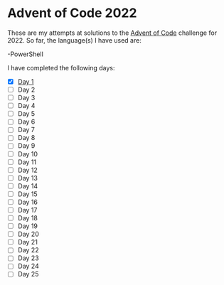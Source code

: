 # Advent of Code 2022

These are my attempts at solutions to the [Advent of Code](https://adventofcode.com/2022) challenge for 2022. So far, the language\(s\) I have used are:

-PowerShell

I have completed the following days:

- [x] [Day 1](https://github.com/jtrucken/advent-of-code/tree/main/2022/day-1)
- [ ] Day 2
- [ ] Day 3
- [ ] Day 4
- [ ] Day 5
- [ ] Day 6
- [ ] Day 7
- [ ] Day 8
- [ ] Day 9
- [ ] Day 10
- [ ] Day 11
- [ ] Day 12
- [ ] Day 13
- [ ] Day 14
- [ ] Day 15
- [ ] Day 16
- [ ] Day 17
- [ ] Day 18
- [ ] Day 19
- [ ] Day 20
- [ ] Day 21
- [ ] Day 22
- [ ] Day 23
- [ ] Day 24
- [ ] Day 25
